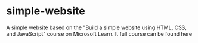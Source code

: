 # simple-website

A simple website based on the "Build a simple website using HTML, CSS, and JavaScript" course on Microsoft Learn. It full course can be found here 
